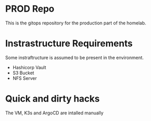 # PROD Repo

This is the gitops repository for the production part of the homelab. 

# Instrastructure Requirements

Some instraftructure is assumed to be present in the environment.

* Hashicorp Vault
* S3 Bucket
* NFS Server

# Quick and dirty hacks

The VM, K3s and ArgoCD are intalled manually

